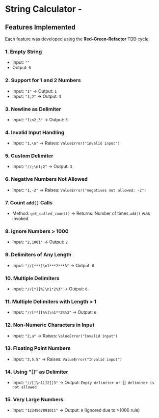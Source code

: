 # String Calculator -

## Features Implemented

Each feature was developed using the **Red-Green-Refactor** TDD cycle:

### 1.  Empty String
- Input: `""`
- Output: `0`

### 2. Support for 1 and 2 Numbers
- Input: `"1"` → Output: `1`  
- Input: `"1,2"` → Output: `3`

### 3. Newline as Delimiter
- Input: `"1\n2,3"` → Output: `6`

### 4.  Invalid Input Handling
- Input: `"1,\n"` → Raises: `ValueError("invalid input")`

### 5.  Custom Delimiter
- Input: `"//;\n1;2"` → Output: `3`

### 6.  Negative Numbers Not Allowed
- Input: `"1,-2"` → Raises: `ValueError("negatives not allowed: -2")`

### 7.  Count `add()` Calls
- Method: `get_called_count()` → Returns: Number of times `add()` was invoked

### 8.  Ignore Numbers > 1000
- Input: `"2,1001"` → Output: `2`

### 9.  Delimiters of Any Length
- Input: `"//[***]\n1***2***3"` → Output: `6`

### 10.  Multiple Delimiters
- Input: `"//[*][%]\n1*2%3"` → Output: `6`

### 11.  Multiple Delimiters with Length > 1
- Input: `"//[**][%%]\n1**2%%3"` → Output: `6`

### 12.  Non-Numeric Characters in Input
- Input: `"2,a"` → Raises: `ValueError("Invalid input")`

### 13.  Floating Point Numbers
- Input: `"2,5.5"` → Raises: `ValueError("Invalid input")`

### 14.  Using "[]" as Delimiter
- Input: `"//[]\n1[]2[]3"` → Output: `Empty delimiter or `[]` delimiter is not allowed`

### 15.  Very Large Numbers
- Input: `"1234567891011"` → Output: `0` (Ignored due to >1000 rule)



